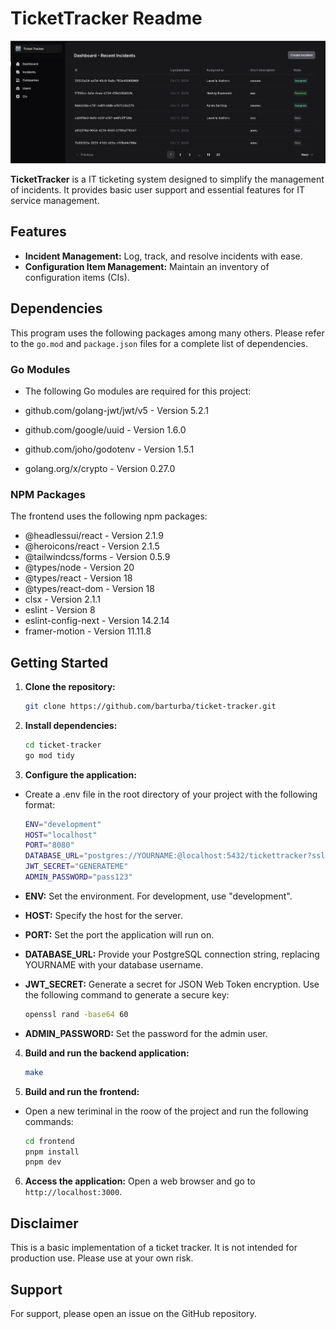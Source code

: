 # TicketTracker Readme

![Alt text](/ticket-tracker-screenshot.png?raw=true "Screenshot of TicketTracker")

**TicketTracker** is a IT ticketing system designed to simplify the management of incidents. It provides basic user support and essential features for IT service management.

## Features

- **Incident Management:** Log, track, and resolve incidents with ease.
- **Configuration Item Management:** Maintain an inventory of configuration items (CIs).

## Dependencies

This program uses the following packages among many others. Please refer to the `go.mod` and `package.json` files for a complete list of dependencies.

### Go Modules

- The following Go modules are required for this project:

- github.com/golang-jwt/jwt/v5 - Version 5.2.1
- github.com/google/uuid - Version 1.6.0
- github.com/joho/godotenv - Version 1.5.1
- golang.org/x/crypto - Version 0.27.0

### NPM Packages

The frontend uses the following npm packages:

- @headlessui/react - Version 2.1.9
- @heroicons/react - Version 2.1.5
- @tailwindcss/forms - Version 0.5.9
- @types/node - Version 20
- @types/react - Version 18
- @types/react-dom - Version 18
- clsx - Version 2.1.1
- eslint - Version 8
- eslint-config-next - Version 14.2.14
- framer-motion - Version 11.11.8

## Getting Started

1. **Clone the repository:**

   ```bash
   git clone https://github.com/barturba/ticket-tracker.git
   ```

2. **Install dependencies:**

   ```bash
   cd ticket-tracker
   go mod tidy
   ```

3. **Configure the application:**

- Create a .env file in the root directory of your project with the following format:

  ```bash .env
  ENV="development"
  HOST="localhost"
  PORT="8080"
  DATABASE_URL="postgres://YOURNAME:@localhost:5432/tickettracker?sslmode=disable"
  JWT_SECRET="GENERATEME"
  ADMIN_PASSWORD="pass123"
  ```

- **ENV:** Set the environment. For development, use "development".
- **HOST:** Specify the host for the server.
- **PORT:** Set the port the application will run on.
- **DATABASE_URL:** Provide your PostgreSQL connection string, replacing YOURNAME with your database username.
- **JWT_SECRET:** Generate a secret for JSON Web Token encryption. Use the following command to generate a secure key:

  ```bash
  openssl rand -base64 60
  ```

- **ADMIN_PASSWORD:** Set the password for the admin user.

4. **Build and run the backend application:**

   ```bash
   make
   ```

5. **Build and run the frontend:**

- Open a new teriminal in the roow of the project and run the following commands:

  ```bash
  cd frontend
  pnpm install
  pnpm dev
  ```

6. **Access the application:** Open a web browser and go to `http://localhost:3000`.

## Disclaimer

This is a basic implementation of a ticket tracker. It is not intended for production use. Please use at your own risk.

## Support

For support, please open an issue on the GitHub repository.
